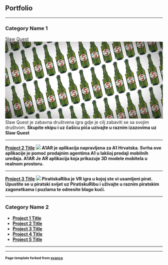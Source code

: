 ## Portfolio

---

### Category Name 1 

[Slaw Quest](/sample_page)
<img src="images/WhatsApp Image 2021-06-28 at 12.59.12.jpeg?raw=true"/>
Slaw Quest je zabavna društvena igra gdje je cilj zabaviti se sa svojim društvom. <b> Skupite ekipu i uz čašicu pića uzivajte u raznim izazovima uz Slaw Quest

---
[Project 2 Title](/pdf/sample_presentation.pdf)
<img src="WhatsApp Image 2021-06-28 at 12.59.59.jpeg?raw=true"/>
 A1AR je aplikacija napravljena za A1 Hrvatska. Svrha ove aplikacije je pomoć prodajnim agentima A1 u lakšoj prodaji mobilnih uređaja. <b> A1AR Je AR aplikacija koja prikazuje 3D modele mobitela u realnom prostoru.

---
[Project 3 Title](http://example.com/)
<img src="7f3f374c-15bc-4be0-beeb-3be5a142a964.jpg?raw=true"/>
  PiratiskaRiba je VR igra u kojoj ste vi usamljeni pirat.  <b> Upustite se u piratski svijet uz PiratiskuRibu i uživajte u raznim piratskim zagonetkama i puzlama te odnesite blago kući.

---

### Category Name 2

- [Project 1 Title](http://example.com/)
- [Project 2 Title](http://example.com/)
- [Project 3 Title](http://example.com/)
- [Project 4 Title](http://example.com/)
- [Project 5 Title](http://example.com/)

---




---
<p style="font-size:11px">Page template forked from <a href="https://github.com/evanca/quick-portfolio">evanca</a></p>
<!-- Remove above link if you don't want to attibute -->
